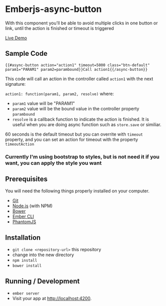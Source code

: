 # Emberjs-async-button

With this component you'll be able to avoid multiple clicks in one button or link, until the action is finished or timeout is triggered

[Live Demo](http://sergiferran.webcindario.com/async-button/index.html)

## Sample Code

`{{#async-button action="action1" timeout=5000 class="btn-default" param1="PARAM1" param2=parambound}}Call action1{{/async-button}}`

This code will call an action in the controller called `action1` with the next signature:

`action1: function(param1, param2, resolve)` where:

* `param1` value will be "PARAM1"
* `param2` value will be the bound value in the controller property `parambound`
* `resolve` is a callback function to indicate the action is finished. It is useful when you are doing async function such as `store.save` or similiar.

60 seconds is the default timeout but you can overrite with `timeout` property, and you can set an action for timeout with the property `timeoutAction`

### Currently I'm using bootstrap to styles, but is not need it if you want, you can apply the style you want

## Prerequisites

You will need the following things properly installed on your computer.

* [Git](http://git-scm.com/)
* [Node.js](http://nodejs.org/) (with NPM)
* [Bower](http://bower.io/)
* [Ember CLI](http://www.ember-cli.com/)
* [PhantomJS](http://phantomjs.org/)

## Installation

* `git clone <repository-url>` this repository
* change into the new directory
* `npm install`
* `bower install`

## Running / Development

* `ember server`
* Visit your app at [http://localhost:4200](http://localhost:4200).
